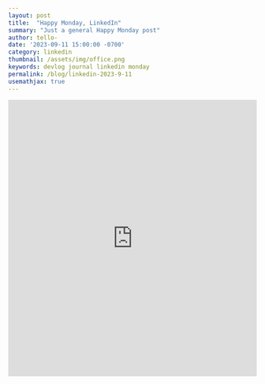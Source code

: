 ```yaml
---
layout: post
title:  "Happy Monday, LinkedIn"
summary: "Just a general Happy Monday post"
author: tello-
date: '2023-09-11 15:00:00 -0700'
category: linkedin
thumbnail: /assets/img/office.png
keywords: devlog journal linkedin monday
permalink: /blog/linkedin-2023-9-11
usemathjax: true
---
```


<div>
    <center><iframe src="https://www.linkedin.com/embed/feed/update/urn:li:share:7107120614154403840" height="561" width="504" frameborder="0" allowfullscreen="" title="Embedded post"></iframe></center>
</div>